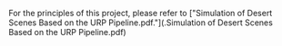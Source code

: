 For the principles of this project, please refer to ["Simulation of Desert Scenes Based on the URP Pipeline.pdf."](.Simulation of Desert Scenes Based on the URP Pipeline.pdf)






